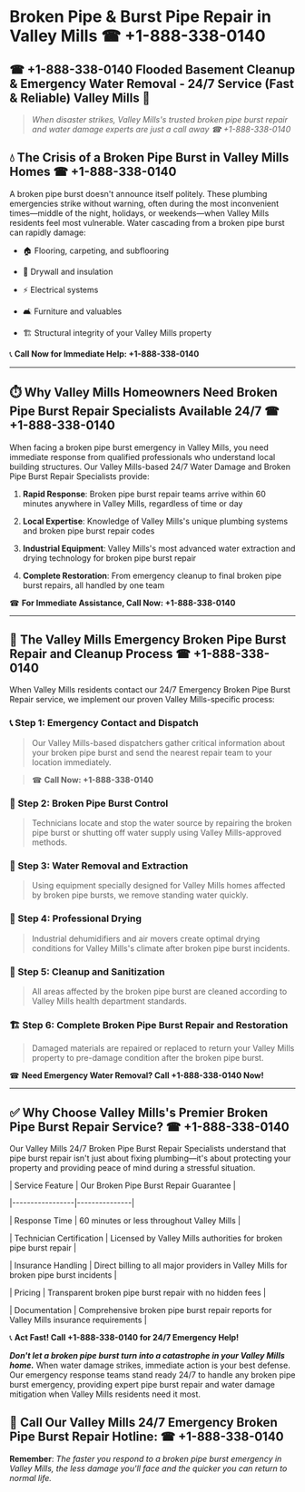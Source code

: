# Broken Pipe & Burst Pipe Repair in Valley Mills ☎ +1-888-338-0140  
## ☎ +1-888-338-0140 Flooded Basement Cleanup & Emergency Water Removal - 24/7 Service (Fast & Reliable) Valley Mills 🚨  

> *When disaster strikes, Valley Mills's trusted broken pipe burst repair and water damage experts are just a call away ☎ +1-888-338-0140*  

## 💧 The Crisis of a Broken Pipe Burst in Valley Mills Homes ☎ +1-888-338-0140  

A broken pipe burst doesn't announce itself politely. These plumbing emergencies strike without warning, often during the most inconvenient times—middle of the night, holidays, or weekends—when Valley Mills residents feel most vulnerable. Water cascading from a broken pipe burst can rapidly damage:  

* 🏠 Flooring, carpeting, and subflooring  
* 🧱 Drywall and insulation  
* ⚡ Electrical systems  
* 🛋️ Furniture and valuables  
* 🏗️ Structural integrity of your Valley Mills property  

📞 **Call Now for Immediate Help: +1-888-338-0140**  

---  

## ⏱️ Why Valley Mills Homeowners Need Broken Pipe Burst Repair Specialists Available 24/7 ☎ +1-888-338-0140  

When facing a broken pipe burst emergency in Valley Mills, you need immediate response from qualified professionals who understand local building structures. Our Valley Mills-based 24/7 Water Damage and Broken Pipe Burst Repair Specialists provide:  

1. **Rapid Response**: Broken pipe burst repair teams arrive within 60 minutes anywhere in Valley Mills, regardless of time or day  
2. **Local Expertise**: Knowledge of Valley Mills's unique plumbing systems and broken pipe burst repair codes  
3. **Industrial Equipment**: Valley Mills's most advanced water extraction and drying technology for broken pipe burst repair  
4. **Complete Restoration**: From emergency cleanup to final broken pipe burst repairs, all handled by one team  

☎ **For Immediate Assistance, Call Now: +1-888-338-0140**  

---  

## 🔧 The Valley Mills Emergency Broken Pipe Burst Repair and Cleanup Process ☎ +1-888-338-0140  

When Valley Mills residents contact our 24/7 Emergency Broken Pipe Burst Repair service, we implement our proven Valley Mills-specific process:  

### 📞 Step 1: Emergency Contact and Dispatch  
> Our Valley Mills-based dispatchers gather critical information about your broken pipe burst and send the nearest repair team to your location immediately.  
> ☎ **Call Now: +1-888-338-0140**  

### 🚿 Step 2: Broken Pipe Burst Control  
> Technicians locate and stop the water source by repairing the broken pipe burst or shutting off water supply using Valley Mills-approved methods.  

### 🌊 Step 3: Water Removal and Extraction  
> Using equipment specially designed for Valley Mills homes affected by broken pipe bursts, we remove standing water quickly.  

### 💨 Step 4: Professional Drying  
> Industrial dehumidifiers and air movers create optimal drying conditions for Valley Mills's climate after broken pipe burst incidents.  

### 🧼 Step 5: Cleanup and Sanitization  
> All areas affected by the broken pipe burst are cleaned according to Valley Mills health department standards.  

### 🏗️ Step 6: Complete Broken Pipe Burst Repair and Restoration  
> Damaged materials are repaired or replaced to return your Valley Mills property to pre-damage condition after the broken pipe burst.  

☎ **Need Emergency Water Removal? Call +1-888-338-0140 Now!**  

---  

## ✅ Why Choose Valley Mills's Premier Broken Pipe Burst Repair Service? ☎ +1-888-338-0140  

Our Valley Mills 24/7 Broken Pipe Burst Repair Specialists understand that pipe burst repair isn't just about fixing plumbing—it's about protecting your property and providing peace of mind during a stressful situation.  

| Service Feature | Our Broken Pipe Burst Repair Guarantee |  
|-----------------|---------------|  
| Response Time | 60 minutes or less throughout Valley Mills |  
| Technician Certification | Licensed by Valley Mills authorities for broken pipe burst repair |  
| Insurance Handling | Direct billing to all major providers in Valley Mills for broken pipe burst incidents |  
| Pricing | Transparent broken pipe burst repair with no hidden fees |  
| Documentation | Comprehensive broken pipe burst repair reports for Valley Mills insurance requirements |  

📞 **Act Fast! Call +1-888-338-0140 for 24/7 Emergency Help!**  

***Don't let a broken pipe burst turn into a catastrophe in your Valley Mills home.*** When water damage strikes, immediate action is your best defense. Our emergency response teams stand ready 24/7 to handle any broken pipe burst emergency, providing expert pipe burst repair and water damage mitigation when Valley Mills residents need it most.  

## 📱 Call Our Valley Mills 24/7 Emergency Broken Pipe Burst Repair Hotline: ☎ +1-888-338-0140  

**Remember**: *The faster you respond to a broken pipe burst emergency in Valley Mills, the less damage you'll face and the quicker you can return to normal life.*